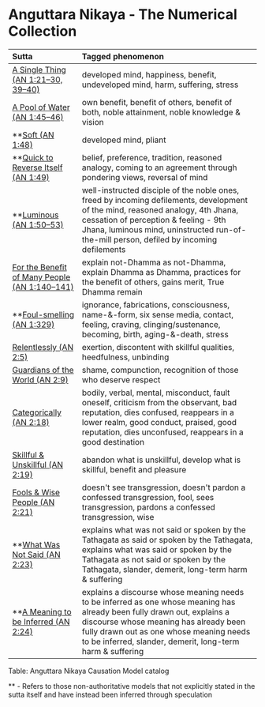 # Anguttara Nikaya - The Numerical Collection

|Sutta|Tagged phenomenon|
|:--|:--|
|[A Single Thing (AN 1:21–30, 39–40)](./1/21/AN1_21.md)|developed mind, happiness, benefit, undeveloped mind, harm, suffering, stress|
|[A Pool of Water (AN 1:45–46)](./1/45/AN1_45.md)|own benefit, benefit of others, benefit of both, noble attainment, noble knowledge & vision|
|**[Soft (AN 1:48)](./1/48/AN1_48.md)|developed mind, pliant|
|**[Quick to Reverse Itself (AN 1:49)](./1/49/AN1_49.md)|belief, preference, tradition, reasoned analogy, coming to an agreement through pondering views, reversal of mind|
|**[Luminous (AN 1:50–53)](./1/50/AN1_50.md)|well-instructed disciple of the noble ones, freed by incoming defilements, development of the mind, reasoned analogy, 4th Jhana, cessation of perception & feeling - 9th Jhana, luminous mind, uninstructed run-of-the-mill person, defiled by incoming defilements|
|[For the Benefit of Many People (AN 1:140–141)](./1/140/AN1_140.md)|explain not-Dhamma as not-Dhamma, explain Dhamma as Dhamma, practices for the benefit of others, gains merit, True Dhamma remain|
|**[Foul-smelling (AN 1:329)](./1/329/AN1_329.md)|ignorance, fabrications, consciousness, name-&-form, six sense media, contact, feeling, craving, clinging/sustenance, becoming, birth, aging-&-death, stress|
|[Relentlessly (AN 2:5)](./2/5/AN2_5.md)|exertion, discontent with skillful qualities, heedfulness, unbinding|
|[Guardians of the World (AN 2:9)](./2/9/AN2_9.md)|shame, compunction, recognition of those who deserve respect|
|[Categorically (AN 2:18)](./2/18/AN2_18.md)|bodily, verbal, mental, misconduct, fault oneself, criticism from the observant, bad reputation, dies confused, reappears in a lower realm, good conduct, praised, good reputation, dies unconfused, reappears in a good destination|
|[Skillful & Unskillful (AN 2:19)](./2/19/AN2_19.md)|abandon what is unskillful, develop what is skillful, benefit and pleasure|
|[Fools & Wise People (AN 2:21)](./2/21/AN2_21.md)|doesn't see transgression, doesn't pardon a confessed transgression, fool, sees transgression, pardons a confessed transgression, wise|
|**[What Was Not Said (AN 2:23)](./2/23/AN2_23.md)|explains what was not said or spoken by the Tathagata as said or spoken by the Tathagata, explains what was said or spoken by the Tathagata as not said or spoken by the Tathagata, slander, demerit, long-term harm & suffering|
|**[A Meaning to be Inferred (AN 2:24)](./2/24/AN2_24.md)|explains a discourse whose meaning needs to be inferred as one whose meaning has already been fully drawn out, explains a discourse whose meaning has already been fully drawn out as one whose meaning needs to be inferred, slander, demerit, long-term harm & suffering|

Table: Anguttara Nikaya Causation Model catalog

** - Refers to those non-authoritative models that not explicitly stated in the sutta itself and have instead been inferred through speculation
